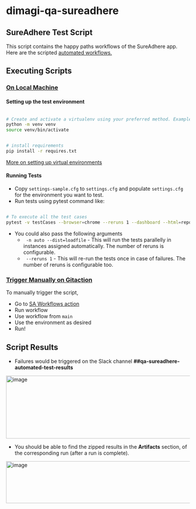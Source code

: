 ﻿# dimagi-qa-sureadhere

## SureAdhere Test Script

This script contains the happy paths workflows of the SureAdhere app. Here are the scripted [automated workflows.](https://docs.google.com/spreadsheets/d/1EE2S3J4i964P_C-FCFxxHUYNxK3iP6XEoyKVoeWvZzs/edit?gid=530160723#gid=530160723)

## Executing Scripts

### <ins> On Local Machine </ins>

#### Setting up the test environment

```sh

# Create and activate a virtualenv using your preferred method. Example:
python -m venv venv
source venv/bin/activate


# install requirements
pip install -r requires.txt

```

[More on setting up virtual environments](https://confluence.dimagi.com/display/GTD/QA+and+Python+Virtual+Environments)


#### Running Tests


 -   Copy `settings-sample.cfg` to `settings.cfg` and populate `settings.cfg` for
the environment you want to test.
- Run tests using pytest command like:

```sh

# To execute all the test cases 
pytest -v testCases --browser=chrome --reruns 1 --dashboard --html=report.html

```
- You could also pass the following arguments
  - ` -n auto --dist=loadfile` - This will run the tests parallelly in instances assigned automatically. The number of reruns is configurable.
  - ` --reruns 1` - This will re-run the tests once in case of failures. The number of reruns is configurable too.

### <ins> Trigger Manually on Gitaction </ins>

To manually trigger the script,
  - Go to [SA Workflows action](https://github.com/dimagi/dimagi-qa-sureadhere/actions/workflows/sa-workflows.yml)
  - Run workflow
  - Use workflow from ```main```
  - Use the environment as desired
  - Run!

## Script Results

 -  Failures would be triggered on the Slack channel **##qa-sureadhere-automated-test-results**

<img width="517" height="172" alt="image" src="https://github.com/user-attachments/assets/20248e98-84df-4217-accb-b176fc3c8107" />



 -  You should be able to find the zipped results in the **Artifacts** section, of the corresponding run (after a run is complete).

<img width="738" height="115" alt="image" src="https://github.com/user-attachments/assets/71fc1a5a-d388-4c1a-ad2d-57f49016ae91" />


